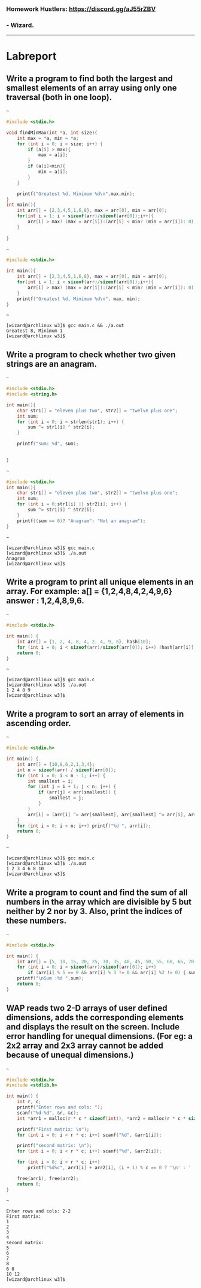 ### Homework Hustlers: https://discord.gg/aJ55rZBV
### - Wizard.
--- 
# Labreport

## Write a program to find both the largest and smallest elements of an array using only one traversal (both in one loop).
```c
~

#include <stdio.h>

void findMinMax(int *a, int size){
    int max = *a, min = *a;
    for (int i = 0; i < size; i++) {
        if (a[i] > max){
            max = a[i];
        }
        if (a[i]<min){
            min = a[i];
        }
    }

    printf("Greatest %d, Minimum %d\n",max,min);
}
int main(){
    int arr[] = {2,3,4,5,1,6,8}, max = arr[0], min = arr[0];
    for(int i = 1; i < sizeof(arr)/sizeof(arr[0]);i++){
        arr[i] > max? (max = arr[i]):(arr[i] < min? (min = arr[i]): 0);
    }
    
}
```
```c
~

#include <stdio.h>

int main(){
    int arr[] = {2,3,4,5,1,6,8}, max = arr[0], min = arr[0];
    for(int i = 1; i < sizeof(arr)/sizeof(arr[0]);i++){
        arr[i] > max? (max = arr[i]):(arr[i] < min? (min = arr[i]): 0);
    }
    printf("Greatest %d, Minimum %d\n", max, min);
}
```
```
~

[wizard@archlinux w3]$ gcc main.c && ./a.out
Greatest 8, Minimum 1
[wizard@archlinux w3]$ 
```
>

## Write a program to check whether two given strings are an anagram.

```c
~

#include <stdio.h>
#include <string.h>

int main(){
    char str1[] = "eleven plus two", str2[] = "twelve plus one";
    int sum;
    for (int i = 0; i < strlen(str1); i++) {
        sum ^= str1[i] ^ str2[i];
    }

    printf("sum: %d", sum);

    
}
```
```c
~

#include <stdio.h>
int main(){
    char str1[] = "eleven plus two", str2[] = "twelve plus one";
    int sum;
    for (int i = 0;str1[i] || str2[i]; i++) {
        sum ^= str1[i] ^ str2[i];
    }
    printf((sum == 0)? "Anagram": "Not an anagram");
}
```
```
~

[wizard@archlinux w3]$ gcc main.c 
[wizard@archlinux w3]$ ./a.out 
Anagram
[wizard@archlinux w3]$ 
```
>
## Write a program to print all unique elements in an array. For example: a[] = {1,2,4,8,4,2,4,9,6} answer : 1,2,4,8,9,6.
```c
~

#include <stdio.h>

int main() {
    int arr[] = {1, 2, 4, 8, 4, 2, 4, 9, 6}, hash[10];  
    for (int i = 0; i < sizeof(arr)/sizeof(arr[0]); i++) !hash[arr[i]] ? (printf("%d ", arr[i]), hash[arr[i]] = 1) : 0;  
    return 0;
}
```
```
~

[wizard@archlinux w3]$ gcc main.c 
[wizard@archlinux w3]$ ./a.out 
1 2 4 8 9 
[wizard@archlinux w3]$ 
```
>
## Write a program to sort an array of elements in ascending order.

```c
~

#include <stdio.h>

int main() {
    int arr[] = {10,8,6,2,1,3,4};
    int n = sizeof(arr) / sizeof(arr[0]);
    for (int i = 0; i < n - 1; i++) {
        int smallest = i;
        for (int j = i + 1; j < n; j++) {
            if (arr[j] < arr[smallest]) {
                smallest = j;
            }
        }
        arr[i] = (arr[i] ^= arr[smallest], arr[smallest] ^= arr[i], arr[i] ^ arr[smallest]);
    }
    for (int i = 0; i < n; i++) printf("%d ", arr[i]);
    return 0;
}
```
```
~

[wizard@archlinux w3]$ gcc main.c 
[wizard@archlinux w3]$ ./a.out 
1 2 3 4 6 8 10 
[wizard@archlinux w3]$ 
```
>
## Write a program to count and find the sum of all numbers in the array which are divisible by 5 but neither by 2 nor by 3. Also, print the indices of these numbers.
```c
~

#include <stdio.h>

int main() {
    int arr[] = {5, 10, 15, 20, 25, 30, 35, 40, 45, 50, 55, 60, 65, 70, 75}, sum=0;
    for (int i = 0; i < sizeof(arr)/sizeof(arr[0]); i++)
        if (arr[i] % 5 == 0 && arr[i] % 3 != 0 && arr[i] %2 != 0) { sum += arr[i]; printf("%d ",i); }
    printf("\nSum :%d ",sum);
    return 0;
}
```
>
## WAP reads two 2-D arrays of user defined dimensions, adds the corresponding elements and displays the result on the screen. Include error handling for unequal dimensions. (For eg: a 2x2 array and 2x3 array cannot be added because of unequal dimensions.)

```c
~

#include <stdio.h>
#include <stdlib.h>

int main() {
    int r, c;
    printf("Enter rows and cols: ");
    scanf("%d-%d", &r, &c);
    int *arr1 = malloc(r * c * sizeof(int)), *arr2 = malloc(r * c * sizeof(int));

    printf("First matrix: \n");
    for (int i = 0; i < r * c; i++) scanf("%d", &arr1[i]);

    printf("second matrix: \n");
    for (int i = 0; i < r * c; i++) scanf("%d", &arr2[i]);

    for (int i = 0; i < r * c; i++) 
        printf("%d%c", arr1[i] + arr2[i], (i + 1) % c == 0 ? '\n' : ' ');

    free(arr1), free(arr2);
    return 0;
}
```
```
~

Enter rows and cols: 2-2
First matrix: 
1
2
3
4
second matrix: 
5
6
7
8
6 8
10 12
[wizard@archlinux w3]$ 
```
